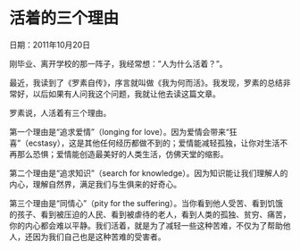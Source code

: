 # 活着的三个理由

日期：2011年10月20日

刚毕业、离开学校的那一阵子，我经常想：”人为什么活着？”。

最近，我读到了《罗素自传》，序言就叫做《我为何而活》。我发现，罗素的总结非常好，以后如果有人问我这个问题，我就让他去读这篇文章。

罗素说，人活着有三个理由。

第一个理由是“追求爱情”（longing for love）。因为爱情会带来“狂喜”（ecstasy），这是其他任何经历都做不到的；爱情能减轻孤独，让你对生活不再那么恐惧；爱情能创造最美好的人类生活，仿佛天堂的缩影。

第二个理由是“追求知识”（search for knowledge）。因为知识能让我们理解人的内心，理解自然界，满足我们与生俱来的好奇心。

第三个理由是“同情心”（pity for the suffering）。当你看到他人受苦、看到饥饿的孩子、看到被压迫的人民、看到被虐待的老人，看到人类的孤独、贫穷、痛苦，你的内心都会难以平静。我们活着，就是为了减轻一些这种苦难，不仅为了帮助他人，还因为我们自己也是这种苦难的受害者。

